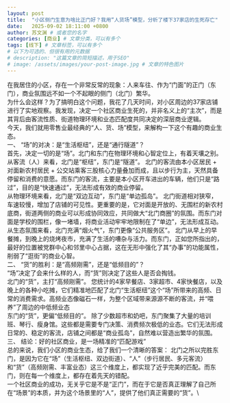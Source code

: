 ```yaml
---
layout: post
title:  "小区侧门生意为啥比正门好？我用“人货场”模型，分析了楼下37家店的生死存亡"
date:   2025-09-02 18:11:00 +0800
author: 苏文渊 # 或者您的名字
categories: [商业] # 文章分类，可以有多个
tags: [线下] # 文章标签，可以有多个
# 以下为可选的、但很有用的元数据
# description: "这篇文章的简短描述，用于SEO"
# image: /assets/images/your-post-image.jpg # 文章的特色图片
---
```


在我居住的小区，存在一个非常反常的现象：人来车往、作为“门面”的正门（东门），商业氛围远不如一个不起眼的侧门（北门）繁华。\
为什么会这样？为了搞明白这个问题，我花了几天时间，对小区周边的37家店铺进行了实地观察。我发现，决定一个社区商业生死的，并非名义上的“主次”，而是其背后由客流性质、街道物理环境和业态匹配度共同决定的深层商业逻辑。\
今天，我们就用零售业最经典的“人、货、场”模型，来解构一下这个有趣的商业生态。\
一、 “场”的对决：是“生活枢纽”，还是“通行隧道”？\
首先，决定一切的是“场”。北门和东门在物理环境和心智定位上，有着天壤之别。\
从客流（人）来看，北门是“枢纽”，东门是“隧道”。 北门的客流由本小区居民 + 对面新农村居民 + 公交站乘客三股核心力量叠加而成，且以步行为主，天然具备停留和消费的意愿。而东门的客流，主要是本小区开车进出的车辆，他们只是“路过”，目的是“快速通过”，无法形成有效的商业停留。\
从物理环境来看，北门是“双边互动”，东门是“单边孤岛”。 北门街道相对狭窄，车速较慢，增加了店铺的可见性。更重要的是，它对面是开放的、无围栏的新农村底商，街道两侧的商业可以形成协同效应，共同做大“北门商圈”的氛围。而东门对面是学校的围栏，像一堵墙，将商业活动牢牢地限制在了“单边”，无法形成互动。\
从生态氛围来看，北门充满“烟火气”，东门更像“公共服务区”。 北门从早上的早餐摊，到晚上的烧烤夜市，充满了生活的嘈杂与活力。而东门，正如您所指出的，最好的位置被党群中心和邻里中心占据，这在无形中强化了其“办事”的功能属性，削弱了“逛街”的商业心智。\
二、 “货”的胜利：是“高频刚需”，还是“低频目的”？\
“场”决定了会来什么样的人，而“货”则决定了这些人是否会掏钱。\
北门的“货”，主打“高频刚需”。 您统计的4家早餐店、3家超市、4家快餐店，以及晚上的各种小吃摊，它们精准地匹配了北门“生活枢纽”这个“场”所带来的高频、日常的消费需求。高频业态像磁石一样，为整个区域带来源源不断的客流，并“喂养”了周边的中低频业态\
东门的“货”，更偏“低频目的”。 除了少数超市和奶吧，东门聚集了大量的培训班、琴行、瘦身馆。这些都是需要专门决策、消费频次极低的业态。它们无法形成日常的、稳定的客流，店铺之间都是“商业孤岛”，自然难以营造出繁华的氛围。\
三、 结论：好的社区商业，是一场精准的“匹配游戏”\
总的来说，我们小区的商业生态，给了我们一个清晰的答案： 北门之所以完胜东门，是因为它在“场”（生活枢纽、双边街道）、“人”（步行居民、多元客流）和“货”（高频刚需、丰富业态）这三个维度上，都实现了近乎完美的匹配。而东门，则在每一个维度上，都存在着先天的错配。\
一个社区商业的成功，无关乎它是不是“正门”，而在于它是否真正理解了自己所在“场景”的本质，并为这个场景里的“人”，提供了他们真正需要的“货”。\
